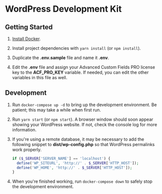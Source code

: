 # WordPress Development Kit

## Getting Started

1.  [Install Docker][Docker].

2.  Install project dependencies with `yarn install` (or `npm install`).

3.  Duplicate the __.env.sample__ file and name it __.env__.

4.  Edit the __.env__ file and assign your Advanced Custom Fields PRO license
    key to the __ACF_PRO_KEY__ variable. If needed, you can edit the other
    variables in this file as well.

[Docker]: https://store.docker.com/search?type=edition&offering=community


## Development

1.  Run `docker-compose up -d` to bring up the development environment. Be
    patient; this may take a while when first run.

2.  Run `yarn start` (or `npm start`). A browser window should soon appear
    showing your WordPress website. If not, check the console log for more
    information.

3.  If you're using a remote database, it may be necessary to add the following
    snippet to __dist/wp-config.php__ so that WordPress permalinks work
    properly.

    ```php
    if ($_SERVER['SERVER_NAME'] == 'localhost') {
      define('WP_SITEURL', 'http://' . $_SERVER['HTTP_HOST']);
      define('WP_HOME', 'http://' . $_SERVER['HTTP_HOST']);
    }
    ```

4.  When you're finished working, run `docker-compose down` to safely stop the
    development environment.
